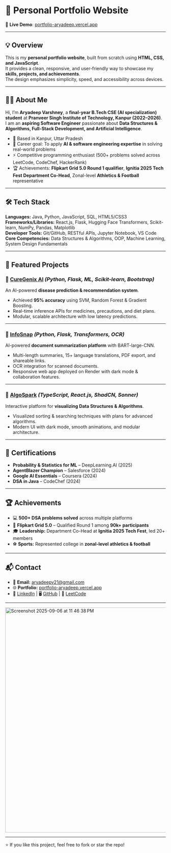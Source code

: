 # 🌟 Personal Portfolio Website

🔗 **Live Demo**: [portfolio-aryadeep.vercel.app](https://portfolio-aryadeep.vercel.app/)

---

## 💡 Overview

This is my **personal portfolio website**, built from scratch using **HTML, CSS, and JavaScript**.  
It provides a clean, responsive, and user-friendly way to showcase my **skills, projects, and achievements**.  
The design emphasizes simplicity, speed, and accessibility across devices.

---

## 🧑‍💻 About Me

Hi, I’m **Aryadeep Varshney**, a **final-year B.Tech CSE (AI specialization) student** at **Pranveer Singh Institute of Technology, Kanpur (2022–2026)**.  
I am an **aspiring Software Engineer** passionate about **Data Structures & Algorithms, Full-Stack Development, and Artificial Intelligence**.  

- 📍 Based in Kanpur, Uttar Pradesh  
- 🎯 Career goal: To apply **AI & software engineering expertise** in solving real-world problems  
- ⚡ Competitive programming enthusiast (500+ problems solved across LeetCode, CodeChef, HackerRank)  
- 🏆 Achievements: **Flipkart Grid 5.0 Round 1 qualifier**, **Ignitia 2025 Tech Fest Department Co-Head**, Zonal-level **Athletics & Football** representative  

---

## 🛠️ Tech Stack

**Languages:** Java, Python, JavaScript, SQL, HTML5/CSS3  
**Frameworks/Libraries:** React.js, Flask, Hugging Face Transformers, Scikit-learn, NumPy, Pandas, Matplotlib  
**Developer Tools:** Git/GitHub, RESTful APIs, Jupyter Notebook, VS Code  
**Core Competencies:** Data Structures & Algorithms, OOP, Machine Learning, System Design Fundamentals  

---

## 🚀 Featured Projects

### 🔹 [CureGenix AI](https://health-detection-jgy3.onrender.com) *(Python, Flask, ML, Scikit-learn, Bootstrap)*  
An AI-powered **disease prediction & recommendation system**.  
- Achieved **95% accuracy** using SVM, Random Forest & Gradient Boosting.  
- Real-time inference APIs for medicines, precautions, and diet plans.  
- Modular, scalable architecture with low latency predictions.  

---

### 🔹 [InfoSnap](https://infosnap.onrender.com) *(Python, Flask, Transformers, OCR)*  
AI-powered **document summarization platform** with BART-large-CNN.  
- Multi-length summaries, 15+ language translations, PDF export, and shareable links.  
- OCR integration for scanned documents.  
- Responsive web app deployed on Render with dark mode & collaboration features.  

---

### 🔹 [AlgoSpark](https://algo-spark.vercel.app) *(TypeScript, React.js, ShadCN, Sonner)*  
Interactive platform for **visualizing Data Structures & Algorithms**.  
- Visualized sorting & searching techniques with plans for advanced algorithms.  
- Modern UI with dark mode, smooth animations, and modular architecture.  

---

## 📜 Certifications

- **Probability & Statistics for ML** – DeepLearning.AI (2025)  
- **AgentBlazer Champion** – Salesforce (2024)  
- **Google AI Essentials** – Coursera (2024)  
- **DSA in Java** – CodeChef (2024)  

---

## 🏆 Achievements

- 💻 **500+ DSA problems solved** across multiple platforms  
- 🏅 **Flipkart Grid 5.0** – Qualified Round 1 among **90k+ participants**  
- 🎓 **Leadership:** Department Co-Head at **Ignitia 2025 Tech Fest**, led 20+ members  
- ⚽ **Sports:** Represented college in **zonal-level athletics & football**  

---

## 📬 Contact

- 📧 **Email:** aryadeepv21@gmail.com  
- 🌐 **Portfolio:** [portfolio-aryadeep.vercel.app](https://portfolio-aryadeep.vercel.app/)  
- 💼 [LinkedIn](https://www.linkedin.com/in/aryadeep21) | 🖥️ [GitHub](https://github.com/aryadeep02) | 🔗 [LeetCode](https://leetcode.com/u/aryadeep_varshney/)  

---

<img width="1280" height="707" alt="Screenshot 2025-09-06 at 11 46 38 PM" src="https://github.com/user-attachments/assets/08cc1ff7-3186-422a-9743-75d2434775cb" />


---
⭐ If you like this project, feel free to fork or star the repo!
